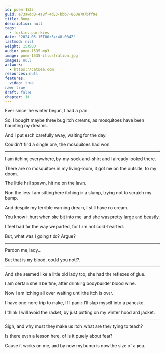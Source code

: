```yaml
---
id: poem-1535
guid: e73a6dd8-4a8f-4d23-bbb7-860e707bff9e
title: Bump
description: null
tags:
  - furkies-purrkies
date: '2024-05-15T00:54:48.034Z'
lastmod: null
weight: 153500
audio: poem-1535.mp3
image: poem-1535-illustration.jpg
images: null
artwork:
  - https://catpea.com
resources: null
features:
  video: true
raw: true
draft: false
chapter: 10
---
```


Ever since the winter begun,
I had a plan.

So, I bought maybe three bug itch creams,
as mosquitoes have been haunting my dreams.

And I put each carefully away,
waiting for the day.

Couldn't find a single one,
the mosquitoes had won.

---

I am itching everywhere,
by-my-sock-and-shirt and I already looked there.

There are no mosquitoes in my living-room,
it got me on the outside, to my doom.

The little hell spawn,
hit me on the lawn.

Non the less I am sitting here itching in a slump,
trying not to scratch my bump.

And despite my terrible warning dream,
I still have no cream.

You know it hurt when she bit into me,
and she was pretty large and beastly.

I feel bad for the way we parted,
for I am not cold-hearted.


But, what was I going t do?
Argue?

---

Pardon me,
lady…

But that is my blood,
could you not!?…

---


And she seemed like a little old lady too,
she had the reflexes of glue.

I am certain she'll be fine,
after drinking bodybuilder blood wine.

Now I am itching all over,
waiting until the itch is over.

I have one more trip to make,
If I panic I’ll slap myself into a pancake.

I think I will avoid the racket,
by just putting on my winter hood and jacket.

---

Sigh, and why must they make us itch,
what are they tying to teach?

Is there even a lesson here,
of is it purely about fear?

Cause it works on me,
and by now my bump is now the size of a pea.
